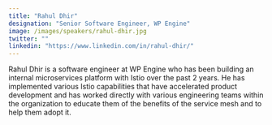 ```yaml
---
title: "Rahul Dhir"
designation: "Senior Software Engineer, WP Engine"
image: /images/speakers/rahul-dhir.jpg
twitter: ""
linkedin: "https://www.linkedin.com/in/rahul-dhir/"
---
```


Rahul Dhir is a software engineer at WP Engine who has been building an internal microservices platform with Istio over the past 2 years. He has implemented various Istio capabilities that have accelerated product development and has worked directly with various engineering teams within the organization to educate them of the benefits of the service mesh and to help them adopt it.